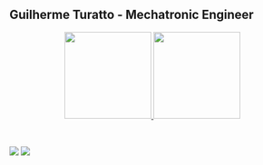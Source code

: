 ## Guilherme Turatto - Mechatronic Engineer

<div align="center">
  <a href="https://github.com/guilhermeturatto">
  <img height="153" src="https://github-readme-stats.vercel.app/api?username=guilhermeturatto&show_icons=true&theme=dark&include_all_commits=true&count_private=true"/>
  <img height="153" src="https://github-readme-stats.vercel.app/api/top-langs/?username=guilhermeturatto&layout=compact&langs_count=5&theme=dark"/>
</div>

##

<div>
<div style="display: inline_block"><br>
  <a href="https://www.linkedin.com/in/guilhermeturatto" target="_blank"><img src="https://img.shields.io/badge/-LinkedIn-%230077B5?style=for-the-badge&logo=linkedin&logoColor=white" target="_blank"></a> 
  <a href = "mailto:guilherme.turatto@gmail.com"><img src="https://img.shields.io/badge/Gmail-D14836?style=for-the-badge&logo=gmail&logoColor=white" target="_blank"></a>
</div>
